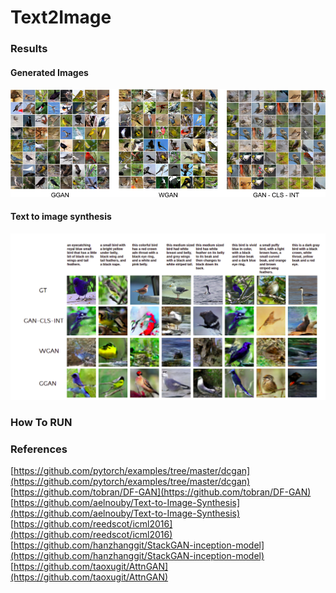# Text2Image



### Results
#### Generated Images
![](images/Q1.png)
#### Text to image synthesis
![](images/cls_.png)
### How To RUN

### References

[https://github.com/pytorch/examples/tree/master/dcgan](https://github.com/pytorch/examples/tree/master/dcgan)   
[https://github.com/tobran/DF-GAN](https://github.com/tobran/DF-GAN)  
[https://github.com/aelnouby/Text-to-Image-Synthesis](https://github.com/aelnouby/Text-to-Image-Synthesis)    
[https://github.com/reedscot/icml2016](https://github.com/reedscot/icml2016)   
[https://github.com/hanzhanggit/StackGAN-inception-model](https://github.com/hanzhanggit/StackGAN-inception-model)  
[https://github.com/taoxugit/AttnGAN](https://github.com/taoxugit/AttnGAN)